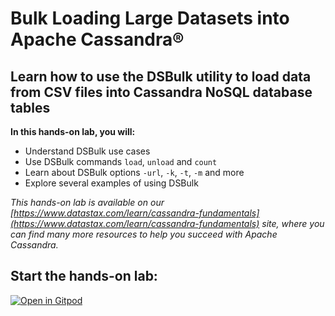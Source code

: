 # Bulk Loading Large Datasets into Apache Cassandra®

## Learn how to use the DSBulk utility to load data from CSV files into Cassandra NoSQL database tables

**In this hands-on lab, you will:**
* Understand DSBulk use cases
* Use DSBulk commands `load`, `unload` and `count` 
* Learn about DSBulk options `-url`, `-k`, `-t`, `-m` and more 
* Explore several examples of using DSBulk

_This hands-on lab is available on our [https://www.datastax.com/learn/cassandra-fundamentals](https://www.datastax.com/learn/cassandra-fundamentals) site, where you can find many more resources to help you succeed with Apache Cassandra._

## Start the hands-on lab:

[![Open in Gitpod](https://gitpod.io/button/open-in-gitpod.svg)](https://gitpod.io/#https://github.com/crystalloide/Cassandra-fundamentals-bulk-loading
)
